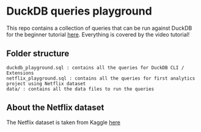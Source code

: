 # DuckDB queries playground
This repo contains a collection of queries that can be run against DuckDB for the beginner tutorial [here](https://www.youtube.com/watch?v=ZX5FdqzGT1E).
Everything is covered by the video tutorial!

## Folder structure
```
duckdb_playground.sql : contains all the queries for DuckDB CLI / Extensions
netflix_playground.sql : contains all the queries for first analytics project using Netflix dataset
data/ : contains all the data files to run the queries
```

## About the Netflix dataset
The Netflix dataset is taken from Kaggle [here](https://www.kaggle.com/prasertk/netflix-daily-top-10-in-us)
